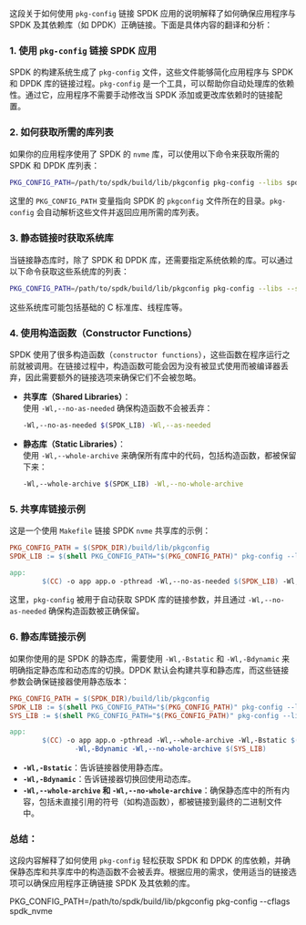 这段关于如何使用 `pkg-config` 链接 SPDK 应用的说明解释了如何确保应用程序与 SPDK 及其依赖库（如 DPDK）正确链接。下面是具体内容的翻译和分析：

### 1. **使用 `pkg-config` 链接 SPDK 应用**
SPDK 的构建系统生成了 `pkg-config` 文件，这些文件能够简化应用程序与 SPDK 和 DPDK 库的链接过程。`pkg-config` 是一个工具，可以帮助你自动处理库的依赖性。通过它，应用程序不需要手动修改当 SPDK 添加或更改库依赖时的链接配置。

### 2. **如何获取所需的库列表**
如果你的应用程序使用了 SPDK 的 `nvme` 库，可以使用以下命令来获取所需的 SPDK 和 DPDK 库列表：
```bash
PKG_CONFIG_PATH=/path/to/spdk/build/lib/pkgconfig pkg-config --libs spdk_nvme spdk_env_dpdk
```
这里的 `PKG_CONFIG_PATH` 变量指向 SPDK 的 `pkgconfig` 文件所在的目录。`pkg-config` 会自动解析这些文件并返回应用所需的库列表。

### 3. **静态链接时获取系统库**
当链接静态库时，除了 SPDK 和 DPDK 库，还需要指定系统依赖的库。可以通过以下命令获取这些系统库的列表：
```bash
PKG_CONFIG_PATH=/path/to/spdk/build/lib/pkgconfig pkg-config --libs --static spdk_syslibs
```
这些系统库可能包括基础的 C 标准库、线程库等。

### 4. **使用构造函数（Constructor Functions）**
SPDK 使用了很多构造函数（`constructor functions`），这些函数在程序运行之前就被调用。在链接过程中，构造函数可能会因为没有被显式使用而被编译器丢弃，因此需要额外的链接选项来确保它们不会被忽略。

- **共享库（Shared Libraries）**：  
  使用 `-Wl,--no-as-needed` 确保构造函数不会被丢弃：
  ```bash
  -Wl,--no-as-needed $(SPDK_LIB) -Wl,--as-needed
  ```

- **静态库（Static Libraries）**：  
  使用 `-Wl,--whole-archive` 来确保所有库中的代码，包括构造函数，都被保留下来：
  ```bash
  -Wl,--whole-archive $(SPDK_LIB) -Wl,--no-whole-archive
  ```

### 5. **共享库链接示例**
这是一个使用 `Makefile` 链接 SPDK `nvme` 共享库的示例：
```makefile
PKG_CONFIG_PATH = $(SPDK_DIR)/build/lib/pkgconfig
SPDK_LIB := $(shell PKG_CONFIG_PATH="$(PKG_CONFIG_PATH)" pkg-config --libs spdk_nvme spdk_env_dpdk)

app:
        $(CC) -o app app.o -pthread -Wl,--no-as-needed $(SPDK_LIB) -Wl,--as-needed
```
这里，`pkg-config` 被用于自动获取 SPDK 库的链接参数，并且通过 `-Wl,--no-as-needed` 确保构造函数被正确保留。

### 6. **静态库链接示例**
如果你使用的是 SPDK 的静态库，需要使用 `-Wl,-Bstatic` 和 `-Wl,-Bdynamic` 来明确指定静态库和动态库的切换。DPDK 默认会构建共享和静态库，而这些链接参数会确保链接器使用静态版本：
```makefile
PKG_CONFIG_PATH = $(SPDK_DIR)/build/lib/pkgconfig
SPDK_LIB := $(shell PKG_CONFIG_PATH="$(PKG_CONFIG_PATH)" pkg-config --libs spdk_nvme spdk_env_dpdk)
SYS_LIB := $(shell PKG_CONFIG_PATH="$(PKG_CONFIG_PATH)" pkg-config --libs --static spdk_syslibs)

app:
        $(CC) -o app app.o -pthread -Wl,--whole-archive -Wl,-Bstatic $(SPDK_LIB) \
                -Wl,-Bdynamic -Wl,--no-whole-archive $(SYS_LIB)
```
- **`-Wl,-Bstatic`**：告诉链接器使用静态库。
- **`-Wl,-Bdynamic`**：告诉链接器切换回使用动态库。
- **`-Wl,--whole-archive` 和 `-Wl,--no-whole-archive`**：确保静态库中的所有内容，包括未直接引用的符号（如构造函数），都被链接到最终的二进制文件中。

### 总结：
这段内容解释了如何使用 `pkg-config` 轻松获取 SPDK 和 DPDK 的库依赖，并确保静态库和共享库中的构造函数不会被丢弃。根据应用的需求，使用适当的链接选项可以确保应用程序正确链接 SPDK 及其依赖的库。

PKG_CONFIG_PATH=/path/to/spdk/build/lib/pkgconfig pkg-config --cflags spdk_nvme

